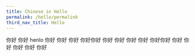 ```yaml
---
title: Chinese in Hello
permalink: /hello/permalink
third_nav_title: Hello
---
```

你好
你好 henlo
你好
你好
你好
你好你好
你好
你好
你好
你好
你好你好
你好
你好
你好
你好
你好